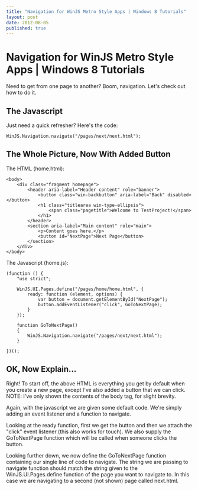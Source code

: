 ```yaml
---
title: "Navigation for WinJS Metro Style Apps | Windows 8 Tutorials"
layout: post
date: 2012-08-05
published: true
---
```


# Navigation for WinJS Metro Style Apps | Windows 8 Tutorials #

Need to get from one page to another? Boom, navigation. Let's check out how to do it.

## The Javascript ##
Just need a quick refresher? Here's the code:

    WinJS.Navigation.navigate("/pages/next/next.html");
    

## The Whole Picture, Now With Added Button ##
The HTML (home.html):

    <body>
        <div class="fragment homepage">
            <header aria-label="Header content" role="banner">
                <button class="win-backbutton" aria-label="Back" disabled></button>
                <h1 class="titlearea win-type-ellipsis">
                    <span class="pagetitle">Welcome to TestProject!</span>
                </h1>
            </header>
            <section aria-label="Main content" role="main">
                <p>Content goes here.</p>
                <button id="NextPage">Next Page</button>
            </section>
        </div>
    </body>

The Javascript (home.js):

    (function () {
        "use strict";

        WinJS.UI.Pages.define("/pages/home/home.html", {
            ready: function (element, options) {
                var button = document.getElementById("NextPage");
                button.addEventListener("click", GoToNextPage);
            }
        });

        function GoToNextPage()
        {
            WinJS.Navigation.navigate("/pages/next/next.html");
        }

    })();


## OK, Now Explain... ##
Right! To start off, the above HTML is everything you get by default when you create a new page, except I've also added a button that we can click. NOTE: I've only shown the contents of the body tag, for slight brevity.

Again, with the javascript we are given some default code. We're simply adding an event listener and a function to navigate.

Looking at the ready function, first we get the button and then we attach the "click" event listener (this also works for touch). We also supply the GoToNextPage function which will be called when someone clicks the button.

Looking further down, we now define the GoToNextPage function containing our single line of code to navigate. The string we are passing to navigate function should match the string given to the WinJS.UI.Pages.define function of the page you want to navigate to. In this case we are navigating to a second (not shown) page called next.html.
